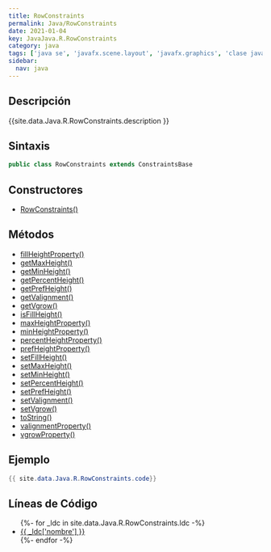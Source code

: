 ```yaml
---
title: RowConstraints
permalink: Java/RowConstraints
date: 2021-01-04
key: JavaJava.R.RowConstraints
category: java
tags: ['java se', 'javafx.scene.layout', 'javafx.graphics', 'clase java', 'JavaFX 2.0']
sidebar: 
  nav: java
---
```


## Descripción
{{site.data.Java.R.RowConstraints.description }}

## Sintaxis
~~~java
public class RowConstraints extends ConstraintsBase
~~~

## Constructores
* [RowConstraints()](/Java/RowConstraints/RowConstraints/)

## Métodos
* [fillHeightProperty()](/Java/RowConstraints/fillHeightProperty)
* [getMaxHeight()](/Java/RowConstraints/getMaxHeight)
* [getMinHeight()](/Java/RowConstraints/getMinHeight)
* [getPercentHeight()](/Java/RowConstraints/getPercentHeight)
* [getPrefHeight()](/Java/RowConstraints/getPrefHeight)
* [getValignment()](/Java/RowConstraints/getValignment)
* [getVgrow()](/Java/RowConstraints/getVgrow)
* [isFillHeight()](/Java/RowConstraints/isFillHeight)
* [maxHeightProperty()](/Java/RowConstraints/maxHeightProperty)
* [minHeightProperty()](/Java/RowConstraints/minHeightProperty)
* [percentHeightProperty()](/Java/RowConstraints/percentHeightProperty)
* [prefHeightProperty()](/Java/RowConstraints/prefHeightProperty)
* [setFillHeight()](/Java/RowConstraints/setFillHeight)
* [setMaxHeight()](/Java/RowConstraints/setMaxHeight)
* [setMinHeight()](/Java/RowConstraints/setMinHeight)
* [setPercentHeight()](/Java/RowConstraints/setPercentHeight)
* [setPrefHeight()](/Java/RowConstraints/setPrefHeight)
* [setValignment()](/Java/RowConstraints/setValignment)
* [setVgrow()](/Java/RowConstraints/setVgrow)
* [toString()](/Java/RowConstraints/toString)
* [valignmentProperty()](/Java/RowConstraints/valignmentProperty)
* [vgrowProperty()](/Java/RowConstraints/vgrowProperty)

## Ejemplo
~~~java
{{ site.data.Java.R.RowConstraints.code}}
~~~

## Líneas de Código
<ul>
{%- for _ldc in site.data.Java.R.RowConstraints.ldc -%}
   <li>
       <a href="{{_ldc['url'] }}">{{ _ldc['nombre'] }}</a>
   </li>
{%- endfor -%}
</ul>
